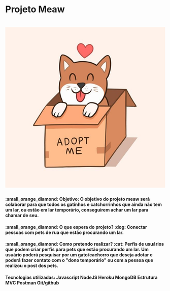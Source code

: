 <h1>Projeto Meaw<h1>

<img src="https://github.com/camila-marquesbr/Meaw-Projeto/blob/main/Meaw.jpg">

<h4>:small_orange_diamond: Objetivo: O objetivo do projeto meaw será colaborar para que todos os gatinhos e catchorrinhos que ainda não tem um lar, ou estão em lar temporário, conseguirem achar um lar para chamar de seu.<h4>

<h4>:small_orange_diamond: O que espera do projeto? :dog:
Conectar pessoas com pets de rua que estão procurando um lar.<h4>

<h4>:small_orange_diamond: Como pretendo realizar? :cat:
Perfis de usuários que podem criar perfis para pets que estão procurando um lar.
Um usuário poderá pesquisar por um gato/cachorro que deseja adotar e poderá fazer contato com o "dono temporário" ou com a pessoa que realizou o post dos pets.<h4>

<h4>Tecnologias utilizadas:
Javascript
NodeJS
Heroku
MongoDB
Estrutura MVC
Postman
Git/github
<h4>
